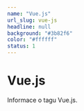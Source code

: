 ```yaml
---
name: "Vue.js"
url_slug: vue-js
headline: null
background: "#3b82f6"
color: "#ffffff"
status: 1
---
```


# Vue.js

Informace o tagu Vue.js.
